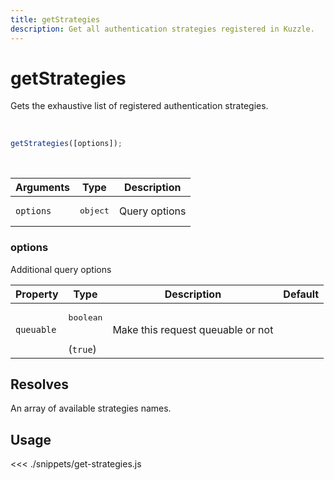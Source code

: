 ```yaml
---
title: getStrategies
description: Get all authentication strategies registered in Kuzzle.
---
```


# getStrategies

Gets the exhaustive list of registered authentication strategies.

<br/>

```javascript
getStrategies([options]);
```

<br/>

| Arguments | Type              | Description   |
| --------- | ----------------- | ------------- |
| `options` | <pre>object</pre> | Query options |

### options

Additional query options

| Property   | Type                            | Description                       | Default |
| ---------- | ------------------------------- | --------------------------------- | ------- |
| `queuable` | <pre>boolean</pre><br/>(`true`) | Make this request queuable or not |

## Resolves

An array of available strategies names.

## Usage

<<< ./snippets/get-strategies.js
